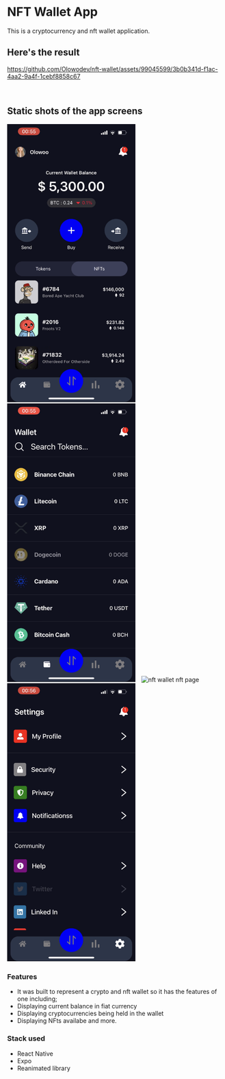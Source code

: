 # **NFT Wallet App**

This is a cryptocurrency and nft wallet application.

## Here's the result



https://github.com/Olowodev/nft-wallet/assets/99045599/3b0b341d-f1ac-4aa2-9a4f-1cebf8858c67




<br>

## Static shots of the app screens

<img src="./assets/images/236F5AB2-25AF-462B-8018-47CF0AB68513.png" alt="nft wallet homepage" style="width: 300px;margin-right: 10px;" />
<img src="./assets/images/277C32E1-AAEC-45B5-AA38-578694DA4474.png" alt="nft wallet token page" style="width: 300px;margin-right: 10px;" />
<img src="./assets/images/9B5988B4-E6DD-4A29-A323-F706FEF83B7A.png" alt="nft wallet nft page" style="width: 300px;margin-right: 10px;" />
<img src="./assets/images/4C01A50D-751E-442A-A726-563DB15E6BF1.png" alt="nft walet profile page" style="width: 300px;" />

<br>

### Features

- It was built to represent a crypto and nft wallet so it has the features of one including;
- Displaying current balance in fiat currency
- Displaying cryptocurrencies being held in the wallet
- Displaying NFts availabe and more.

### Stack used

- React Native
- Expo
- Reanimated library
